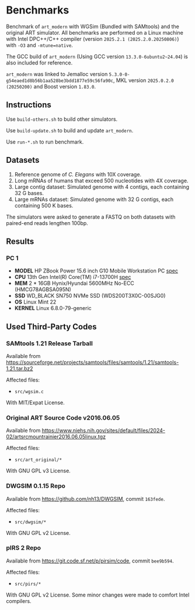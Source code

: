 # Benchmarks

Benchmark of `art_modern` with WGSim (Bundled with SAMtools) and the original ART simulator. All benchmarks are performed on a Linux machine with Intel DPC++/C++ compiler (version `2025.2.1 (2025.2.0.20250806)`) with `-O3` and `-mtune=native`.

The GCC build of `art_modern` (Using GCC version `13.3.0-6ubuntu2~24.04`) is also included for reference.

`art_modern` was linked to Jemalloc version `5.3.0-0-g54eaed1d8b56b1aa528be3bdd1877e59c56fa90c`, MKL version `2025.0.2.0 (20250200)` and Boost version `1.83.0`.

## Instructions

Use `build-others.sh` to build other simulators.

Use `build-update.sh` to build and update `art_modern`.

Use `run-*.sh` to run benchmark.

## Datasets

1. Reference genome of _C. Elegans_ with 10X coverage.
2. Long mRNAs of humans that exceed 500 nucleotides with 4X coverage.
3. Large contig dataset: Simulated genome with 4 contigs, each containing 32 G bases.
4. Large mRNAs dataset: Simulated genome with 32 G contigs, each containing 500 K bases.

The simulators were asked to generate a FASTQ on both datasets with paired-end reads lengthen 100bp.

## Results

### PC 1

- **MODEL** HP ZBook Power 15.6 inch G10 Mobile Workstation PC [spec](https://support.hp.com/us-en/document/ish_8090133-8090177-16)
- **CPU** 13th Gen Intel(R) Core(TM) i7-13700H [spec](https://www.intel.com/content/www/us/en/products/sku/232128/intel-core-i713700h-processor-24m-cache-up-to-5-00-ghz/specifications.html)
- **MEM** 2 * 16GB Hynix/Hyundai 5600MHz No-ECC (HMCG78AGBSA095N)
- **SSD** WD_BLACK SN750 NVMe SSD (WDS200T3X0C-00SJG0)
- **OS** Linux Mint 22
- **KERNEL** Linux 6.8.0-79-generic

## Used Third-Party Codes

### SAMtools 1.21 Release Tarball

Available from <https://sourceforge.net/projects/samtools/files/samtools/1.21/samtools-1.21.tar.bz2>

Affected files:

- `src/wgsim.c`

With MIT/Expat License.

### Original ART Source Code v2016.06.05

Available from <https://www.niehs.nih.gov/sites/default/files/2024-02/artsrcmountrainier2016.06.05linux.tgz>

Affected files:

- `src/art_original/*`

With GNU GPL v3 License.

### DWGSIM 0.1.15 Repo

Available from <https://github.com/nh13/DWGSIM>, commit `163fede`.

Affected files:

- `src/dwgsim/*`

With GNU GPL v2 License.

### pIRS 2 Repo

Available from <https://git.code.sf.net/p/pirsim/code>, commit `bee9b594`.

Affected files:

- `src/pirs/*`

With GNU GPL v2 License. Some minor changes were made to comfort Intel compilers.
